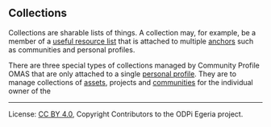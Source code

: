 <!-- SPDX-License-Identifier: CC-BY-4.0 -->
<!-- Copyright Contributors to the ODPi Egeria project. -->

## Collections

Collections are sharable lists of things.  A collection may, for example, be
a member of a [useful resource list](useful-resource.md) that is attached to
multiple [anchors](../../../docs/concepts/anchor.md) such as communities and personal profiles.

There are three special types of collections managed by Community Profile OMAS
that are only attached to a single [personal profile](personal-profile.md).
They are to manage collections of [assets](), projects and [communities](community.md) for the
individual owner of the





----
License: [CC BY 4.0](https://creativecommons.org/licenses/by/4.0/),
Copyright Contributors to the ODPi Egeria project.